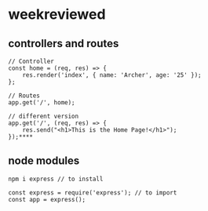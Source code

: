 # weekreviewed


## controllers and routes



```
// Controller
const home = (req, res) => {
    res.render('index', { name: 'Archer', age: '25' });
};

// Routes
app.get('/', home);

// different version
app.get('/', (req, res) => {
    res.send("<h1>This is the Home Page!</h1>");
});****
```
## node modules


```
npm i express // to install

const express = require('express'); // to import
const app = express();
```







